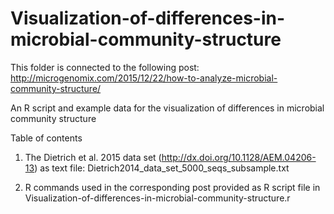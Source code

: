 # Visualization-of-differences-in-microbial-community-structure
This folder is connected to the following post:
http://microgenomix.com/2015/12/22/how-to-analyze-microbial-community-structure/

An R script and example data for the visualization of differences in microbial community structure



Table of contents

1) The Dietrich et al. 2015 data set (http://dx.doi.org/10.1128/AEM.04206-13) as text file: Dietrich2014_data_set_5000_seqs_subsample.txt

2) R commands used in the corresponding post provided as R script file in Visualization-of-differences-in-microbial-community-structure.r
